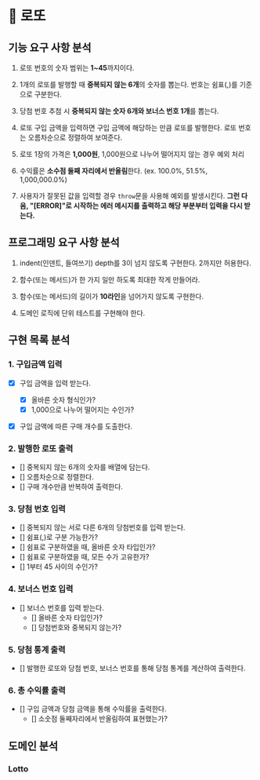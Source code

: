 # 🎱 로또

## 기능 요구 사항 분석

1. 로또 번호의 숫자 범위는 **1~45**까지이다.

2. 1개의 로또를 발행할 때 **중복되지 않는 6개**의 숫자를 뽑는다. 번호는 쉼표(,)를 기준으로 구분한다.

3. 당첨 번호 추첨 시 **중복되지 않는 숫자 6개와 보너스 번호 1개**를 뽑는다.

4. 로또 구입 금액을 입력하면 구입 금액에 해당하는 만큼 로또를 발행한다. 로또 번호는 오름차순으로 정렬하여 보여준다.

5. 로또 1장의 가격은 **1,000원**, 1,000원으로 나누어 떨어지지 않는 경우 예외 처리

6. 수익률은 **소수점 둘째 자리에서 반올림**한다. (ex. 100.0%, 51.5%, 1,000,000.0%)

7. 사용자가 잘못된 값을 입력할 경우 `throw`문을 사용해 예외를 발생시킨다. **그런 다음, "[ERROR]"로 시작하는 에러 메시지를 출력하고 해당 부분부터 입력을 다시 받는다.**

## 프로그래밍 요구 사항 분석

1. indent(인덴트, 들여쓰기) depth를 3이 넘지 않도록 구현한다. 2까지만 허용한다.

2. 함수(또는 메서드)가 한 가지 일만 하도록 최대한 작게 만들어라.

3. 함수(또는 메서드)의 길이가 **10라인**을 넘어가지 않도록 구현한다.

4. 도메인 로직에 단위 테스트를 구현해야 한다.

## 구현 목록 분석

### 1. 구입금액 입력

- [x] 구입 금액을 입력 받는다.

  - [x] 올바른 숫자 형식인가?
  - [x] 1,000으로 나누어 떨어지는 수인가?

- [x] 구입 금액에 따른 구매 개수를 도출한다.

### 2. 발행한 로또 출력

- [] 중복되지 않는 6개의 숫자를 배열에 담는다.
- [] 오름차순으로 정렬한다.
- [] 구매 개수만큼 반복하여 출력한다.

### 3. 당첨 번호 입력

- [] 중복되지 않는 서로 다른 6개의 당첨번호를 입력 받는다.
- [] 쉼표(,)로 구분 가능한가?
- [] 쉼표로 구분하였을 때, 올바른 숫자 타입인가?
- [] 쉼표로 구분하였을 때, 모든 수가 고유한가?
- [] 1부터 45 사이의 수인가?

### 4. 보너스 번호 입력

- [] 보너스 번호를 입력 받는다.
  - [] 올바른 숫자 타입인가?
  - [] 당첨번호와 중복되지 않는가?

### 5. 당첨 통계 출력

- [] 발행한 로또와 당첨 번호, 보너스 번호를 통해 당첨 통계를 계산하여 출력한다.

### 6. 총 수익률 출력

- [] 구입 금액과 당첨 금액을 통해 수익률을 출력한다.
  - [] 소숫점 둘째자리에서 반올림하여 표현했는가?

## 도메인 분석

### Lotto

